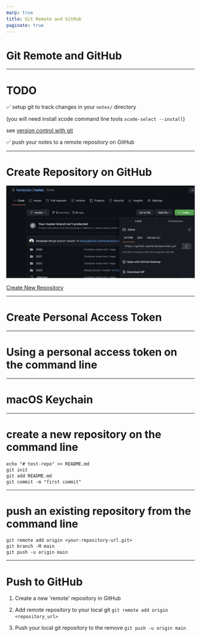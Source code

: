 ```yaml
---
marp: true
title: Git Remote and GitHub
paginate: true
---
```


# Git Remote and GitHub

---

# TODO

✅ setup git to track changes in your `notes/` directory

(you will need install xcode command line tools `xcode-select --install`)

see [version control with git](./version-control-with-git/index.html)

✅ push your notes to a remote repository on GitHub


---

# Create Repository on GitHub

![contain](github-repo.png)

[Create New Repository](https://github.com/new)


---
# Create Personal Access Token

<!-- https://docs.github.com/en/authentication/keeping-your-account-and-data-secure/creating-a-personal-access-token#creating-a-personal-access-token-classic -->


---
# Using a personal access token on the command line

<!-- https://docs.github.com/en/authentication/keeping-your-account-and-data-secure/creating-a-personal-access-token#using-a-personal-access-token-on-the-command-line -->

---

# macOS Keychain



---

# create a new repository on the command line

```
echo "# test-repo" >> README.md
git init
git add README.md
git commit -m "first commit"
```

---

# push an existing repository from the command line

```
git remote add origin <your-repository-url.git>
git branch -M main
git push -u origin main
```

---

# Push to GitHub

1. Create a new 'remote' repository in GitHub

2. Add remote repository to your local git
`git remote add origin <repository_url>`

3. Push your local git repository to the remove
`git push -u origin main`



